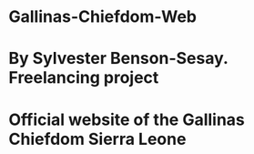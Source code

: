 # Gallinas-Chiefdom-Web
# By Sylvester Benson-Sesay. Freelancing project
# Official website of the Gallinas Chiefdom Sierra Leone

